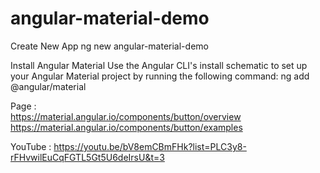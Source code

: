 # angular-material-demo

Create New App 
    ng new angular-material-demo

Install Angular Material
Use the Angular CLI's install schematic to set up your Angular Material project by running the following command:
    ng add @angular/material

Page :  
    https://material.angular.io/components/button/overview
    https://material.angular.io/components/button/examples

YouTube : 
    https://youtu.be/bV8emCBmFHk?list=PLC3y8-rFHvwilEuCqFGTL5Gt5U6deIrsU&t=3     